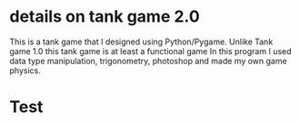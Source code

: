# details on tank game 2.0
This is a tank game that I designed using Python/Pygame. Unlike Tank game 1.0 this tank game is at least a functional game In this program I used data type manipulation, trigonometry, photoshop 
and made my own game physics.

# Test
